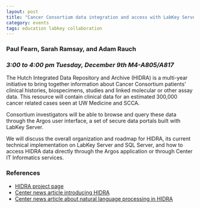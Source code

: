 ```yaml
---
layout: post
title: "Cancer Consortium data integration and access with LabKey Server: the Hutch Integrated Data Repository and Archive (HIDRA) and Argos data portals"
category: events
tags: education labkey collaboration
---
```


### Paul Fearn, Sarah Ramsay, and Adam Rauch

### *3:00 to 4:00 pm Tuesday, December 9th M4-A805/A817*


The Hutch Integrated Data Repository and Archive (HIDRA) is a multi-year initiative to bring together information about Cancer Consortium patients' clinical histories, biospecimens, studies and linked molecular or other assay data.
This resource will contain clinical data for an estimated 300,000 cancer related cases seen at UW Medicine and SCCA.


Consortium investigators will be able to browse and query these data through the Argos user interface, a set of secure data portals built with LabKey Server.


We will discuss the overall organization and roadmap for HIDRA, its current technical implementation on LabKey Server and SQL Server, and how to access HIDRA data directly through the Argos application or through Center IT Informatics services.


### References
* [HIDRA project page](https://www.fredhutch.org/en/labs/hidra.html)
* [Center news article introducing HIDRA](https://www.fredhutch.org/en/news/center-news/2014/06/hidra-database-affects-cancer-treatment.html)
* [Center news article about natural language processing in HIDRA](http://www.fredhutch.org/en/news/center-news/2014/11/natural-language-processing-of-medical-information.html)
